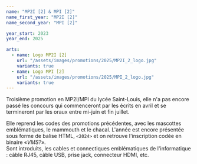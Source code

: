 ```yaml
---
name: "MP2I [2] & MPI [2]"
name_first_year: "MP2I [2]"
name_second_year: "MPI [2]"

year_start: 2023
year_end: 2025

arts:
  - name: Logo MP2I [2]
    url: "/assets/images/promotions/2025/MP2I_2_logo.jpg"
    variants: true
  - name: Logo MPI [2]
    url: "/assets/images/promotions/2025/MPI_2_logo.jpg"
    variants: true
---
```


Troisième promotion en MP2I/MPI du lycée Saint-Louis, elle
n'a pas encore passé les concours qui commenceront par les écrits en avril
et se termineront par les oraux entre mi-juin et fin juillet.

Elle reprend les codes des promotions précédentes, avec
les mascottes emblématiques, le mammouth et le chacal.
L'année est encore présentée sous forme de balise HTML, <code>&lt;2024&gt;</code> et
on retrouve l'inscription codée en binaire «*VMS?*».  
Sont introduits, les cables et connectiques emblématiques
de l'informatique : câble RJ45, câble USB, prise jack, connecteur HDMI, etc.